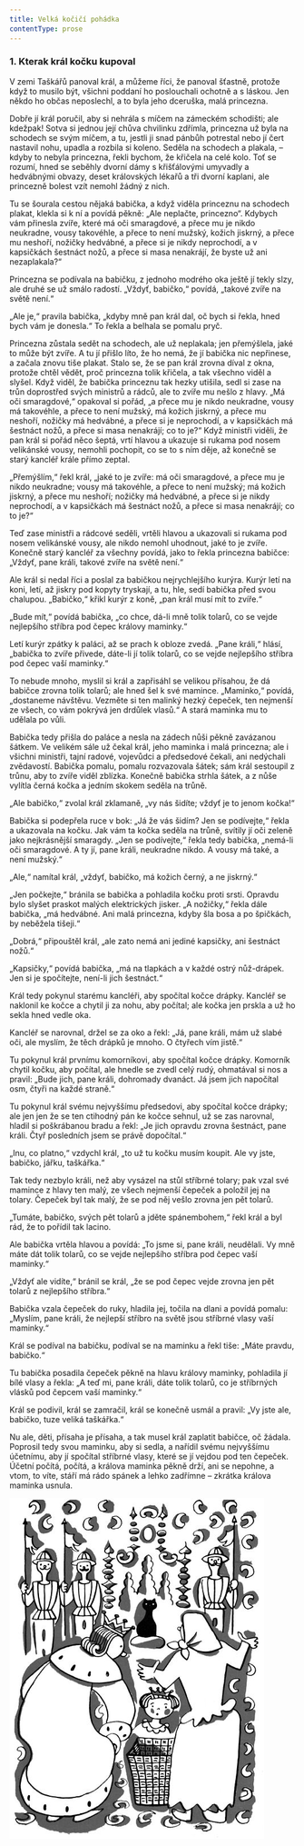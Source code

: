 ```yaml
---
title: Velká kočičí pohádka
contentType: prose
---
```


<section>

### 1\. Kterak král kočku kupoval

V zemi Taškářů panoval král, a můžeme říci, že panoval šťastně, protože když to musilo být, všichni poddaní ho poslouchali ochotně a s láskou. Jen někdo ho občas neposlechl, a to byla jeho dceruška, malá princezna.

</section>

<section>

Dobře jí král poručil, aby si nehrála s míčem na zámeckém schodišti; ale kdežpak! Sotva si jednou její chůva chvilinku zdřímla, princezna už byla na schodech se svým míčem, a tu, jestli ji snad pánbůh potrestal nebo jí čert nastavil nohu, upadla a rozbila si koleno. Seděla na schodech a plakala, – kdyby to nebyla princezna, řekli bychom, že křičela na celé kolo. Toť se rozumí, hned se seběhly dvorní dámy s křišťálovými umyvadly a hedvábnými obvazy, deset královských lékařů a tři dvorní kaplani, ale princezně bolest vzít nemohl žádný z nich.

Tu se šourala cestou nějaká babička, a když viděla princeznu na schodech plakat, klekla si k ní a povídá pěkně: „Ale neplačte, princezno“. Kdybych vám přinesla zvíře, které má oči smaragdové, a přece mu je nikdo neukradne, vousy takovéhle, a přece to není mužský, kožich jiskrný, a přece mu neshoří, nožičky hedvábné, a přece si je nikdy neprochodí, a v kapsičkách šestnáct nožů, a přece si masa nenakrájí, že byste už ani nezaplakala?“

Princezna se podívala na babičku, z jednoho modrého oka ještě jí tekly slzy, ale druhé se už smálo radostí. „Vždyť, babičko,“ povídá, „takové zvíře na světě není.“

„Ale je,“ pravila babička, „kdyby mně pan král dal, oč bych si řekla, hned bych vám je donesla.“ To řekla a belhala se pomalu pryč.

Princezna zůstala sedět na schodech, ale už neplakala; jen přemýšlela, jaké to může být zvíře. A tu jí přišlo líto, že ho nemá, že jí babička nic nepřinese, a začala znovu tiše plakat. Stalo se, že se pan král zrovna díval z okna, protože chtěl vědět, proč princezna tolik křičela, a tak všechno viděl a slyšel. Když viděl, že babička princeznu tak hezky utišila, sedl si zase na trůn doprostřed svých ministrů a rádců, ale to zvíře mu nešlo z hlavy. „Má oči smaragdové,“ opakoval si pořád, „a přece mu je nikdo neukradne, vousy má takovéhle, a přece to není mužský, má kožich jiskrný, a přece mu neshoří, nožičky má hedvábné, a přece si je neprochodí, a v kapsičkách má šestnáct nožů, a přece si masa nenakrájí; co to je?“ Když ministři viděli, že pan král si pořád něco šeptá, vrtí hlavou a ukazuje si rukama pod nosem velikánské vousy, nemohli pochopit, co se to s ním děje, až konečně se starý kancléř krále přímo zeptal.

„Přemýšlím,“ řekl král, „jaké to je zvíře: má oči smaragdové, a přece mu je nikdo neukradne; vousy má takovéhle, a přece to není mužský; má kožich jiskrný, a přece mu neshoří; nožičky má hedvábné, a přece si je nikdy neprochodí, a v kapsičkách má šestnáct nožů, a přece si masa nenakrájí; co to je?“

Teď zase ministři a rádcové seděli, vrtěli hlavou a ukazovali si rukama pod nosem velikánské vousy, ale nikdo nemohl uhodnout, jaké to je zvíře. Konečně starý kancléř za všechny povídá, jako to řekla princezna babičce: „Vždyť, pane králi, takové zvíře na světě není.“

Ale král si nedal říci a poslal za babičkou nejrychlejšího kurýra. Kurýr letí na koni, letí, až jiskry pod kopyty tryskají, a tu, hle, sedí babička před svou chalupou. „Babičko,“ křikl kurýr z koně, „pan král musí mít to zvíře.“

„Bude mít,“ povídá babička, „co chce, dá-li mně tolik tolarů, co se vejde nejlepšího stříbra pod čepec královy maminky.“

Letí kurýr zpátky k paláci, až se prach k obloze zvedá. „Pane králi,“ hlásí, „babička to zvíře přivede, dáte-li jí tolik tolarů, co se vejde nejlepšího stříbra pod čepec vaší maminky.“

To nebude mnoho, myslil si král a zapřisáhl se velikou přísahou, že dá babičce zrovna tolik tolarů; ale hned šel k své mamince. „Maminko,“ povídá, „dostaneme návštěvu. Vezměte si ten malinký hezký čepeček, ten nejmenší ze všech, co vám pokrývá jen drdůlek vlasů.“ A stará maminka mu to udělala po vůli.

Babička tedy přišla do paláce a nesla na zádech nůši pěkně zavázanou šátkem. Ve velikém sále už čekal král, jeho maminka i malá princezna; ale i všichni ministři, tajní radové, vojevůdci a předsedové čekali, ani nedýchali zvědavostí. Babička pomalu, pomalu rozvazovala šátek; sám král sestoupil z trůnu, aby to zvíře viděl zblízka. Konečně babička strhla šátek, a z nůše vylítla černá kočka a jedním skokem seděla na trůně.

„Ale babičko,“ zvolal král zklamaně, „vy nás šidíte; vždyť je to jenom kočka!“

Babička si podepřela ruce v bok: „Já že vás šidím? Jen se podívejte,“ řekla a ukazovala na kočku. Jak vám ta kočka seděla na trůně, svítily jí oči zeleně jako nejkrásnější smaragdy. „Jen se podívejte,“ řekla tedy babička, „nemá-li oči smaragdové. A ty jí, pane králi, neukradne nikdo. A vousy má také, a není mužský.“

„Ale,“ namítal král, „vždyť, babičko, má kožich černý, a ne jiskrný.“

„Jen počkejte,“ bránila se babička a pohladila kočku proti srsti. Opravdu bylo slyšet praskot malých elektrických jisker. „A nožičky,“ řekla dále babička, „má hedvábné. Ani malá princezna, kdyby šla bosa a po špičkách, by neběžela tišeji.“

„Dobrá,“ připouštěl král, „ale zato nemá ani jediné kapsičky, ani šestnáct nožů.“

„Kapsičky,“ povídá babička, „má na tlapkách a v každé ostrý nůž-drápek. Jen si je spočítejte, není-li jich šestnáct.“

Král tedy pokynul starému kancléři, aby spočítal kočce drápky. Kancléř se naklonil ke kočce a chytil ji za nohu, aby počítal; ale kočka jen prskla a už ho sekla hned vedle oka.

Kancléř se narovnal, držel se za oko a řekl: „Já, pane králi, mám už slabé oči, ale myslím, že těch drápků je mnoho. O čtyřech vím jistě.“

Tu pokynul král prvnímu komorníkovi, aby spočítal kočce drápky. Komorník chytil kočku, aby počítal, ale hnedle se zvedl celý rudý, ohmatával si nos a pravil: „Bude jich, pane králi, dohromady dvanáct. Já jsem jich napočítal osm, čtyři na každé straně.“

Tu pokynul král svému nejvyššímu předsedovi, aby spočítal kočce drápky; ale jen jen že se ten ctihodný pán ke kočce sehnul, už se zas narovnal, hladil si poškrábanou bradu a řekl: „Je jich opravdu zrovna šestnáct, pane králi. Čtyř posledních jsem se právě dopočítal.“

„Inu, co platno,“ vzdychl král, „to už tu kočku musím koupit. Ale vy jste, babičko, jářku, taškářka.“

Tak tedy nezbylo králi, než aby vysázel na stůl stříbrné tolary; pak vzal své mamince z hlavy ten malý, ze všech nejmenší čepeček a položil jej na tolary. Čepeček byl tak malý, že se pod něj vešlo zrovna jen pět tolarů.

„Tumáte, babičko, svých pět tolarů a jděte spánembohem,“ řekl král a byl rád, že to pořídil tak lacino.

Ale babička vrtěla hlavou a povídá: „To jsme si, pane králi, neudělali. Vy mně máte dát tolik tolarů, co se vejde nejlepšího stříbra pod čepec vaší maminky.“

„Vždyť ale vidíte,“ bránil se král, „že se pod čepec vejde zrovna jen pět tolarů z nejlepšího stříbra.“

Babička vzala čepeček do ruky, hladila jej, točila na dlani a povídá pomalu: „Myslím, pane králi, že nejlepší stříbro na světě jsou stříbrné vlasy vaší maminky.“

Král se podíval na babičku, podíval se na maminku a řekl tiše: „Máte pravdu, babičko.“

Tu babička posadila čepeček pěkně na hlavu královy maminky, pohladila jí bílé vlasy a řekla: „A teď mi, pane králi, dáte tolik tolarů, co je stříbrných vlásků pod čepcem vaší maminky.“

Král se podivil, král se zamračil, král se konečně usmál a pravil: „Vy jste ale, babičko, tuze veliká taškářka.“

Nu ale, děti, přísaha je přísaha, a tak musel král zaplatit babičce, oč žádala. Poprosil tedy svou maminku, aby si sedla, a nařídil svému nejvyššímu účetnímu, aby jí spočítal stříbrné vlasy, které se jí vejdou pod ten čepeček. Účetní počítá, počítá, a králova maminka pěkně drží, ani se nepohne, a vtom, to víte, stáří má rádo spánek a lehko zadřímne – zkrátka králova maminka usnula.

</section>


<section>

![devatero_pohadek_001](./resources/devatero_pohadek_001.jpg)

</section>
